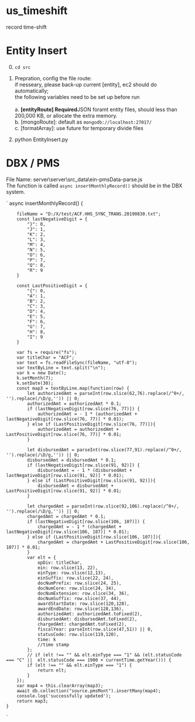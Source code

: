 # us_timeshift
record time-shift 

# Entity Insert
0. `cd src` <br/>
   
1. Prepration, config the file route: <br/>
   if nesseary, please back-up current [entity], ec2 should do automatically;<br/>
   the following variables need to be set up before run <br/><br/>
   a. **[entityRoute] Required**JSON foramt entity files, should less than 200,000 KB, or allocate the extra memory. <br/>
   b. [mongoRoute]: default as `mongodb://localhost:27017/`<br/>
   c. [formatArray]: use future for temporary divide files<br/>
2. python EntityInsert.py


# DBX / PMS 
File Name: server\server\src\_data\ein-pmsData-parse.js <br/>
The function is called `async insertMonthlyRecord()` should be in the DBX system. <br/>

 

` async insertMonthlyRecord() {

        fileName = "D:/X/test/ACF.HHS_SYNC_TRANS.20190830.txt";
        const lastNegativeDigit = {
            "}": 0,
            "J": 1,
            "K": 2,
            "L": 3,
            "M": 4,
            "N": 5,
            "O": 6, 
            "P": 7,
            "Q": 8,
            "R": 9
        }

        const LastPositiveDigit = {
            "{": 0, 
            "A": 1,
            "B": 2,
            "C": 3, 
            "D": 4,
            "E": 5, 
            "F": 6, 
            "G": 7,
            "H": 8,
            "I": 9
        }

        var fs = require("fs");
        var titleChar = "ACF";
        var text = fs.readFileSync(fileName, "utf-8");
        var textByLine = text.split("\n");
        var k = new Date();
        k.setMonth(7);
        k.setDate(30);
        const map3 = textByLine.map(function(row) {
            let authorizedAmt = parseInt(row.slice(62,76).replace(/^0+/, '').replace(/\D/g,'')) || 0;
            authorizedAmt = authorizedAmt * 0.1;
            if (lastNegativeDigit[row.slice(76, 77)]) {
                authorizedAmt = - 1 * (authorizedAmt + lastNegativeDigit[row.slice(76, 77)] * 0.01);
            } else if (LastPositiveDigit[row.slice(76, 77)]){
                authorizedAmt = authorizedAmt + LastPositiveDigit[row.slice(76, 77)] * 0.01;
            }

            let disbursedAmt = parseInt(row.slice(77,91).replace(/^0+/, '').replace(/\D/g,'')) || 0;
            disbursedAmt = disbursedAmt * 0.1;
            if (lastNegativeDigit[row.slice(91, 92)]) {
                disbursedAmt = - 1 * (disbursedAmt + lastNegativeDigit[row.slice(91, 92)] * 0.01);
            } else if (LastPositiveDigit[row.slice(91, 92)]){
                disbursedAmt = disbursedAmt + LastPositiveDigit[row.slice(91, 92)] * 0.01;
            }

            let chargedAmt = parseInt(row.slice(92,106).replace(/^0+/, '').replace(/\D/g,'')) || 0;
            chargedAmt = chargedAmt * 0.1;
            if (lastNegativeDigit[row.slice(106, 107)]) {
                chargedAmt = - 1 * (chargedAmt + lastNegativeDigit[row.slice(106, 107)] * 0.01);
            } else if (LastPositiveDigit[row.slice(106, 107)]){
                chargedAmt = chargedAmt + LastPositiveDigit[row.slice(106, 107)] * 0.01;
            }
            var elt = {
                opDiv: titleChar,
                ein: row.slice(13, 22),
                einType: row.slice(12,13), 
                einSuffix: row.slice(22, 24), 
                docNumPrefix: row.slice(24, 25), 
                docNumCore: row.slice(24, 34), 
                docNumExtension: row.slice(34, 36), 
                docNumSuffix: row.slice(37, 44),
                awardStartDate: row.slice(120,128), 
                awardEndDate: row.slice(128,136), 
                authorizedAmt: authorizedAmt.toFixed(2),
                disbursedAmt: disbursedAmt.toFixed(2),
                chargedAmt: chargedAmt.toFixed(2),
                fiscalYear: parseInt(row.slice(47,51)) || 0, 
                statusCode: row.slice(119,120), 
                time: k
                //time stamp
            };
            // if (elt !== "" && elt.einType === "1" && (elt.statusCode === "C" ||  elt.statusCode === 1900 + currentTime.getYear())) {
            if (elt !== "" && elt.einType === "1") {
                return elt;
            }
        });
        var map4 = this.clearArray(map3);
        await db.collection("source.pmsMont").insertMany(map4);
        console.log('successfully updated');
        return map3;
    }
  `

